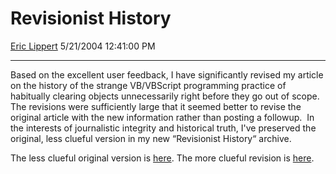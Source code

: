 # Revisionist History

[Eric Lippert](https://social.msdn.microsoft.com/profile/Eric%20Lippert) 5/21/2004 12:41:00 PM

-----

Based on the excellent user feedback, I have significantly revised my article on the history of the strange VB/VBScript programming practice of habitually clearing objects unnecessarily right before they go out of scope.  The revisions were sufficiently large that it seemed better to revise the original article with the new information rather than posting a followup.  In the interests of journalistic integrity and historical truth, I've preserved the original, less clueful version in my new “Revisionist History“ archive.

The less clueful original version is [here](http://blogs.msdn.com/ericlippert/articles/136883.aspx). The more clueful revision is [here](http://weblogs.asp.net/ericlippert/archive/2004/04/28/122259.aspx).


